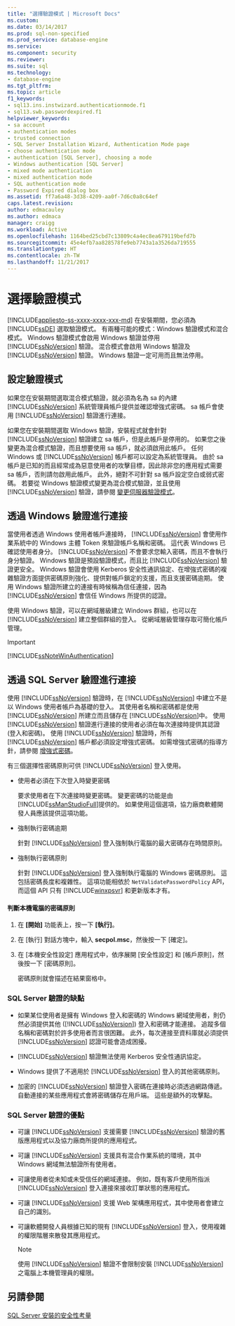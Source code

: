 ```yaml
---
title: "選擇驗證模式 | Microsoft Docs"
ms.custom: 
ms.date: 03/14/2017
ms.prod: sql-non-specified
ms.prod_service: database-engine
ms.service: 
ms.component: security
ms.reviewer: 
ms.suite: sql
ms.technology:
- database-engine
ms.tgt_pltfrm: 
ms.topic: article
f1_keywords:
- sql13.ins.instwizard.authenticationmode.f1
- sql13.swb.passwordexpired.f1
helpviewer_keywords:
- sa account
- authentication modes
- trusted connection
- SQL Server Installation Wizard, Authentication Mode page
- choose authentication mode
- authentication [SQL Server], choosing a mode
- Windows authentication [SQL Server]
- mixed mode authentication
- mixed authentication mode
- SQL authentication mode
- Password Expired dialog box
ms.assetid: ff7a6a48-3d38-4209-aa0f-7d6c0a8c64ef
caps.latest.revision: 
author: edmacauley
ms.author: edmaca
manager: craigg
ms.workload: Active
ms.openlocfilehash: 1164bed25cbd7c13809c4a4ec8ea679119befd7b
ms.sourcegitcommit: 45e4efb7aa828578fe9eb7743a1a3526da719555
ms.translationtype: HT
ms.contentlocale: zh-TW
ms.lasthandoff: 11/21/2017
---
```

# <a name="choose-an-authentication-mode"></a>選擇驗證模式
[!INCLUDE[appliesto-ss-xxxx-xxxx-xxx-md](../../includes/appliesto-ss-xxxx-xxxx-xxx-md.md)] 在安裝期間，您必須為 [!INCLUDE[ssDE](../../includes/ssde-md.md)] 選取驗證模式。 有兩種可能的模式：Windows 驗證模式和混合模式。 Windows 驗證模式會啟用 Windows 驗證並停用 [!INCLUDE[ssNoVersion](../../includes/ssnoversion-md.md)] 驗證。 混合模式會啟用 Windows 驗證及 [!INCLUDE[ssNoVersion](../../includes/ssnoversion-md.md)] 驗證。 Windows 驗證一定可用而且無法停用。  
  
## <a name="configuring-the-authentication-mode"></a>設定驗證模式  
 如果您在安裝期間選取混合模式驗證，就必須為名為 sa 的內建 [!INCLUDE[ssNoVersion](../../includes/ssnoversion-md.md)] 系統管理員帳戶提供並確認增強式密碼。 sa 帳戶會使用 [!INCLUDE[ssNoVersion](../../includes/ssnoversion-md.md)] 驗證進行連接。  
  
 如果您在安裝期間選取 Windows 驗證，安裝程式就會針對 [!INCLUDE[ssNoVersion](../../includes/ssnoversion-md.md)] 驗證建立 sa 帳戶，但是此帳戶是停用的。 如果您之後變更為混合模式驗證，而且想要使用 sa 帳戶，就必須啟用此帳戶。 任何 Windows 或 [!INCLUDE[ssNoVersion](../../includes/ssnoversion-md.md)] 帳戶都可以設定為系統管理員。 由於 sa 帳戶是已知的而且經常成為惡意使用者的攻擊目標，因此除非您的應用程式需要 sa 帳戶，否則請勿啟用此帳戶。 此外，絕對不可針對 sa 帳戶設定空白或弱式密碼。 若要從 Windows 驗證模式變更為混合模式驗證，並且使用 [!INCLUDE[ssNoVersion](../../includes/ssnoversion-md.md)] 驗證，請參閱 [變更伺服器驗證模式](../../database-engine/configure-windows/change-server-authentication-mode.md)。  
  
## <a name="connecting-through-windows-authentication"></a>透過 Windows 驗證進行連接  
 當使用者透過 Windows 使用者帳戶連接時， [!INCLUDE[ssNoVersion](../../includes/ssnoversion-md.md)] 會使用作業系統中的 Windows 主體 Token 來驗證帳戶名稱和密碼。 這代表 Windows 已確認使用者身分。 [!INCLUDE[ssNoVersion](../../includes/ssnoversion-md.md)] 不會要求您輸入密碼，而且不會執行身分驗證。 Windows 驗證是預設驗證模式，而且比 [!INCLUDE[ssNoVersion](../../includes/ssnoversion-md.md)] 驗證更安全。 Windows 驗證會使用 Kerberos 安全性通訊協定、在增強式密碼的複雜驗證方面提供密碼原則強化、提供對帳戶鎖定的支援，而且支援密碼逾期。 使用 Windows 驗證所建立的連接有時候稱為信任連接，因為 [!INCLUDE[ssNoVersion](../../includes/ssnoversion-md.md)] 會信任 Windows 所提供的認證。  
  
 使用 Windows 驗證，可以在網域層級建立 Windows 群組，也可以在 [!INCLUDE[ssNoVersion](../../includes/ssnoversion-md.md)] 建立整個群組的登入。 從網域層級管理存取可簡化帳戶管理。  
  
> [!IMPORTANT]  
>  [!INCLUDE[ssNoteWinAuthentication](../../includes/ssnotewinauthentication-md.md)]  
  
## <a name="connecting-through-sql-server-authentication"></a>透過 SQL Server 驗證進行連接  
 使用 [!INCLUDE[ssNoVersion](../../includes/ssnoversion-md.md)] 驗證時，在 [!INCLUDE[ssNoVersion](../../includes/ssnoversion-md.md)] 中建立不是以 Windows 使用者帳戶為基礎的登入。 其使用者名稱和密碼都是使用 [!INCLUDE[ssNoVersion](../../includes/ssnoversion-md.md)] 所建立而且儲存在 [!INCLUDE[ssNoVersion](../../includes/ssnoversion-md.md)]中。 使用 [!INCLUDE[ssNoVersion](../../includes/ssnoversion-md.md)] 驗證進行連接的使用者必須在每次連接時提供其認證 (登入和密碼)。 使用 [!INCLUDE[ssNoVersion](../../includes/ssnoversion-md.md)] 驗證時，所有 [!INCLUDE[ssNoVersion](../../includes/ssnoversion-md.md)] 帳戶都必須設定增強式密碼。 如需增強式密碼的指導方針，請參閱 [增強式密碼](../../relational-databases/security/strong-passwords.md)。  
  
 有三個選擇性密碼原則可供 [!INCLUDE[ssNoVersion](../../includes/ssnoversion-md.md)] 登入使用。  
  
-   使用者必須在下次登入時變更密碼  
  
     要求使用者在下次連接時變更密碼。 變更密碼的功能是由 [!INCLUDE[ssManStudioFull](../../includes/ssmanstudiofull-md.md)]提供的。 如果使用這個選項，協力廠商軟體開發人員應該提供這項功能。  
  
-   強制執行密碼逾期  
  
     針對 [!INCLUDE[ssNoVersion](../../includes/ssnoversion-md.md)] 登入強制執行電腦的最大密碼存在時間原則。  
  
-   強制執行密碼原則  
  
     針對 [!INCLUDE[ssNoVersion](../../includes/ssnoversion-md.md)] 登入強制執行電腦的 Windows 密碼原則。 這包括密碼長度和複雜性。 這項功能相依於 `NetValidatePasswordPolicy` API，而這個 API 只有 [!INCLUDE[winxpsvr](../../includes/winxpsvr-md.md)] 和更新版本才有。  
  
#### <a name="to-determine-the-password-policies-of-the-local-computer"></a>判斷本機電腦的密碼原則  
  
1.  在 **[開始]** 功能表上，按一下 **[執行]**。  
  
2.  在 [執行] 對話方塊中，輸入 **secpol.msc**，然後按一下 [確定]。  
  
3.  在 [本機安全性設定] 應用程式中，依序展開 [安全性設定] 和 [帳戶原則]，然後按一下 [密碼原則]。  
  
     密碼原則就會描述在結果窗格中。  
  
### <a name="disadvantages-of-sql-server-authentication"></a>SQL Server 驗證的缺點  
  
-   如果某位使用者是擁有 Windows 登入和密碼的 Windows 網域使用者，則仍然必須提供其他 ([!INCLUDE[ssNoVersion](../../includes/ssnoversion-md.md)]) 登入和密碼才能連接。 追蹤多個名稱和密碼對於許多使用者而言很困難。 此外，每次連接至資料庫就必須提供 [!INCLUDE[ssNoVersion](../../includes/ssnoversion-md.md)] 認證可能會造成困擾。  
  
-   [!INCLUDE[ssNoVersion](../../includes/ssnoversion-md.md)] 驗證無法使用 Kerberos 安全性通訊協定。  
  
-   Windows 提供了不適用於 [!INCLUDE[ssNoVersion](../../includes/ssnoversion-md.md)] 登入的其他密碼原則。  
  
-   加密的 [!INCLUDE[ssNoVersion](../../includes/ssnoversion-md.md)] 驗證登入密碼在連接時必須透過網路傳遞。 自動連接的某些應用程式會將密碼儲存在用戶端。 這些是額外的攻擊點。  
  
### <a name="advantages-of-sql-server-authentication"></a>SQL Server 驗證的優點  
  
-   可讓 [!INCLUDE[ssNoVersion](../../includes/ssnoversion-md.md)] 支援需要 [!INCLUDE[ssNoVersion](../../includes/ssnoversion-md.md)] 驗證的舊版應用程式以及協力廠商所提供的應用程式。  
  
-   可讓 [!INCLUDE[ssNoVersion](../../includes/ssnoversion-md.md)] 支援具有混合作業系統的環境，其中 Windows 網域無法驗證所有使用者。  
  
-   可讓使用者從未知或未受信任的網域連接。 例如，既有客戶使用所指派 [!INCLUDE[ssNoVersion](../../includes/ssnoversion-md.md)] 登入連接來接收訂單狀態的應用程式。  
  
-   可讓 [!INCLUDE[ssNoVersion](../../includes/ssnoversion-md.md)] 支援 Web 架構應用程式，其中使用者會建立自己的識別。  
  
-   可讓軟體開發人員根據已知的現有 [!INCLUDE[ssNoVersion](../../includes/ssnoversion-md.md)] 登入，使用複雜的權限階層來散發其應用程式。  
  
    > [!NOTE]  
    >  使用 [!INCLUDE[ssNoVersion](../../includes/ssnoversion-md.md)] 驗證不會限制安裝 [!INCLUDE[ssNoVersion](../../includes/ssnoversion-md.md)] 之電腦上本機管理員的權限。  
  
## <a name="see-also"></a>另請參閱  
 [SQL Server 安裝的安全性考量](../../sql-server/install/security-considerations-for-a-sql-server-installation.md)  
  
  
